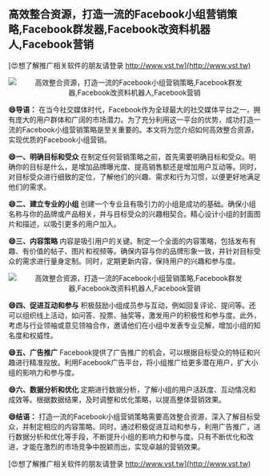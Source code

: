## **高效整合资源，打造一流的Facebook小组营销策略,Facebook群发器,Facebook改资料机器人,Facebook营销**

[😍想了解推广相关软件的朋友请登录 http://www.vst.tw](http://www.vst.tw)

 <center><img src="https://vst.tw/MP4/tuiguang/png/6.png" alt="高效整合资源，打造一流的Facebook小组营销策略,Facebook群发器,Facebook改资料机器人,Facebook营销"></center>

**😄导语：**
在当今社交媒体时代，Facebook作为全球最大的社交媒体平台之一，拥有庞大的用户群体和广阔的市场潜力。为了充分利用这一平台的优势，成功打造一流的Facebook小组营销策略是至关重要的。本文将为您介绍如何高效整合资源，实现优质的Facebook小组营销。

**😄一、明确目标和受众**
在制定任何营销策略之前，首先需要明确目标和受众。明确你的目标是什么，是增加品牌曝光度、提高销售额还是增加用户互动等。同时，对目标受众进行细致的定位，了解他们的兴趣、需求和行为习惯，以便更好地满足他们的需求。

**😄二、建立专业的小组**
创建一个专业且有吸引力的小组是成功的基础。确保小组名称与你的品牌或产品相关，并与目标受众的兴趣相契合。精心设计小组的封面图片和描述，以吸引更多的用户加入。

**😄三、内容策略**
内容是吸引用户的关键。制定一个全面的内容策略，包括发布有趣、有价值的帖子、图片和视频等。确保内容与你的品牌形象一致，并针对目标受众的需求进行量身定制。同时，定期更新内容，保持用户的兴趣和参与度。

 <center><img src="https://vst.tw/MP4/tuiguang/png/2.png" alt="高效整合资源，打造一流的Facebook小组营销策略,Facebook群发器,Facebook改资料机器人,Facebook营销"></center>

**😄四、促进互动和参与**
积极鼓励小组成员参与互动，例如回复评论、提问等。还可以组织线上活动，如问答、投票、抽奖等，激发用户的积极性和参与度。此外，考虑与行业领袖或意见领袖合作，邀请他们在小组中发表专业见解，增加小组的知名度和权威性。

**😄五、广告推广**
Facebook提供了广告推广的机会，可以根据目标受众的特征和兴趣进行精准投放。利用Facebook广告平台，将小组推广给更多潜在用户，扩大小组的影响力和参与度。

**😄六、数据分析和优化**
定期进行数据分析，了解小组的用户活跃度、互动情况和成效等。根据数据结果，及时调整和优化策略，以提高整体营销效果。

**😄结语：**
打造一流的Facebook小组营销策略需要高效整合资源，深入了解目标受众，并制定相应的内容策略。同时，通过积极促进互动和参与，利用广告推广，进行数据分析和优化等手段，不断提升小组的影响力和参与度。只有不断优化和改进，才能在激烈的市场竞争中脱颖而出，实现卓越的营销效果。

[😍想了解推广相关软件的朋友请登录 http://www.vst.tw](http://www.vst.tw)



